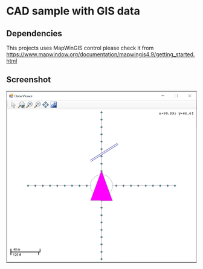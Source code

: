 # CAD sample with GIS data

## Dependencies

This projects uses MapWinGIS control please check it from  https://www.mapwindow.org/documentation/mapwingis4.9/getting_started.html

## Screenshot

<img src="app-screenshot.png">
